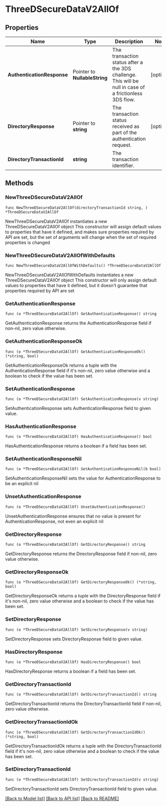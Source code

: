 # ThreeDSecureDataV2AllOf

## Properties

Name | Type | Description | Notes
------------ | ------------- | ------------- | -------------
**AuthenticationResponse** | Pointer to **NullableString** | The transaction status after a the 3DS challenge. This will be null in case of a frictionless 3DS flow. | [optional] 
**DirectoryResponse** | Pointer to **string** | The transaction status received as part of the authentication request. | [optional] 
**DirectoryTransactionId** | **string** | The transaction identifier. | 

## Methods

### NewThreeDSecureDataV2AllOf

`func NewThreeDSecureDataV2AllOf(directoryTransactionId string, ) *ThreeDSecureDataV2AllOf`

NewThreeDSecureDataV2AllOf instantiates a new ThreeDSecureDataV2AllOf object
This constructor will assign default values to properties that have it defined,
and makes sure properties required by API are set, but the set of arguments
will change when the set of required properties is changed

### NewThreeDSecureDataV2AllOfWithDefaults

`func NewThreeDSecureDataV2AllOfWithDefaults() *ThreeDSecureDataV2AllOf`

NewThreeDSecureDataV2AllOfWithDefaults instantiates a new ThreeDSecureDataV2AllOf object
This constructor will only assign default values to properties that have it defined,
but it doesn't guarantee that properties required by API are set

### GetAuthenticationResponse

`func (o *ThreeDSecureDataV2AllOf) GetAuthenticationResponse() string`

GetAuthenticationResponse returns the AuthenticationResponse field if non-nil, zero value otherwise.

### GetAuthenticationResponseOk

`func (o *ThreeDSecureDataV2AllOf) GetAuthenticationResponseOk() (*string, bool)`

GetAuthenticationResponseOk returns a tuple with the AuthenticationResponse field if it's non-nil, zero value otherwise
and a boolean to check if the value has been set.

### SetAuthenticationResponse

`func (o *ThreeDSecureDataV2AllOf) SetAuthenticationResponse(v string)`

SetAuthenticationResponse sets AuthenticationResponse field to given value.

### HasAuthenticationResponse

`func (o *ThreeDSecureDataV2AllOf) HasAuthenticationResponse() bool`

HasAuthenticationResponse returns a boolean if a field has been set.

### SetAuthenticationResponseNil

`func (o *ThreeDSecureDataV2AllOf) SetAuthenticationResponseNil(b bool)`

 SetAuthenticationResponseNil sets the value for AuthenticationResponse to be an explicit nil

### UnsetAuthenticationResponse
`func (o *ThreeDSecureDataV2AllOf) UnsetAuthenticationResponse()`

UnsetAuthenticationResponse ensures that no value is present for AuthenticationResponse, not even an explicit nil
### GetDirectoryResponse

`func (o *ThreeDSecureDataV2AllOf) GetDirectoryResponse() string`

GetDirectoryResponse returns the DirectoryResponse field if non-nil, zero value otherwise.

### GetDirectoryResponseOk

`func (o *ThreeDSecureDataV2AllOf) GetDirectoryResponseOk() (*string, bool)`

GetDirectoryResponseOk returns a tuple with the DirectoryResponse field if it's non-nil, zero value otherwise
and a boolean to check if the value has been set.

### SetDirectoryResponse

`func (o *ThreeDSecureDataV2AllOf) SetDirectoryResponse(v string)`

SetDirectoryResponse sets DirectoryResponse field to given value.

### HasDirectoryResponse

`func (o *ThreeDSecureDataV2AllOf) HasDirectoryResponse() bool`

HasDirectoryResponse returns a boolean if a field has been set.

### GetDirectoryTransactionId

`func (o *ThreeDSecureDataV2AllOf) GetDirectoryTransactionId() string`

GetDirectoryTransactionId returns the DirectoryTransactionId field if non-nil, zero value otherwise.

### GetDirectoryTransactionIdOk

`func (o *ThreeDSecureDataV2AllOf) GetDirectoryTransactionIdOk() (*string, bool)`

GetDirectoryTransactionIdOk returns a tuple with the DirectoryTransactionId field if it's non-nil, zero value otherwise
and a boolean to check if the value has been set.

### SetDirectoryTransactionId

`func (o *ThreeDSecureDataV2AllOf) SetDirectoryTransactionId(v string)`

SetDirectoryTransactionId sets DirectoryTransactionId field to given value.



[[Back to Model list]](../README.md#documentation-for-models) [[Back to API list]](../README.md#documentation-for-api-endpoints) [[Back to README]](../README.md)


